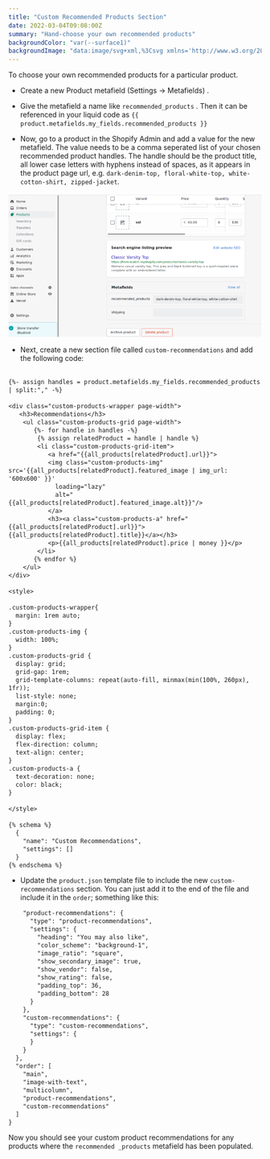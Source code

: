 ```yaml
---
title: "Custom Recommended Products Section"
date: 2022-03-04T09:08:00Z
summary: "Hand-choose your own recommended products"
backgroundColor: "var(--surface1)"
backgroundImage: "data:image/svg+xml,%3Csvg xmlns='http://www.w3.org/2000/svg' width='70' height='46' viewBox='0 0 70 46'%3E%3Cg fill-rule='evenodd'%3E%3Cg fill='%23ffc078' fill-opacity='1'%3E%3Cpolygon points='68 44 62 44 62 46 56 46 56 44 52 44 52 46 46 46 46 44 40 44 40 46 38 46 38 44 32 44 32 46 26 46 26 44 22 44 22 46 16 46 16 44 12 44 12 46 6 46 6 44 0 44 0 42 8 42 8 28 6 28 6 0 12 0 12 28 10 28 10 42 18 42 18 28 16 28 16 0 22 0 22 28 20 28 20 42 28 42 28 28 26 28 26 0 32 0 32 28 30 28 30 42 38 42 38 0 40 0 40 42 48 42 48 28 46 28 46 0 52 0 52 28 50 28 50 42 58 42 58 28 56 28 56 0 62 0 62 28 60 28 60 42 68 42 68 0 70 0 70 46 68 46'/%3E%3C/g%3E%3C/g%3E%3C/svg%3E"
---
```


To choose your own recommended products for a particular product.

- Create a new Product metafield (Settings -> Metafields) .

- Give the metafield a name like `recommended_products` . Then it can be referenced in your liquid code as `{{ product.metafields.my_fields.recommended_products }}`

- Now, go to a product in the Shopify Admin and add a value for the new metafield. The value needs to be a comma seperated list of your chosen recommended product handles. The handle should be the product title, all lower case letters with hyphens instead of spaces, as it appears in the product page url, e.g. `dark-denim-top, floral-white-top, white-cotton-shirt, zipped-jacket`.

![recommended product metafield](images/recommended-product-metafield.png)

- Next, create a new section file called `custom-recommendations` and add the following code:

```

{%- assign handles = product.metafields.my_fields.recommended_products | split:"," -%}

<div class="custom-products-wrapper page-width">
   <h3>Recommendations</h3>
    <ul class="custom-products-grid page-width">
       {%- for handle in handles -%}
 	    {% assign relatedProduct = handle | handle %}
    	<li class="custom-products-grid-item">
           <a href="{{all_products[relatedProduct].url}}">
		   <img class="custom-products-img" src='{{all_products[relatedProduct].featured_image | img_url: '600x600' }}'
             loading="lazy"
             alt="{{all_products[relatedProduct].featured_image.alt}}"/>
           </a>
           <h3><a class="custom-products-a" href="{{all_products[relatedProduct].url}}">{{all_products[relatedProduct].title}}</a></h3>
           <p>{{all_products[relatedProduct].price | money }}</p>
        </li>
       {% endfor %}
    </ul>
</div>

<style>

.custom-products-wrapper{
  margin: 1rem auto;
}
.custom-products-img {
  width: 100%;
}
.custom-products-grid {
  display: grid;
  grid-gap: 1rem;
  grid-template-columns: repeat(auto-fill, minmax(min(100%, 260px), 1fr));
  list-style: none;
  margin:0;
  padding: 0;
}
.custom-products-grid-item {
  display: flex;
  flex-direction: column;
  text-align: center;
}
.custom-products-a {
  text-decoration: none;
  color: black;
}

</style>

{% schema %}
  {
    "name": "Custom Recommendations",
    "settings": []
  }
{% endschema %}

```

- Update the `product.json` template file to include the new `custom-recommendations` section. You can just add it to the end of the file and include it in the `order`; something like this:

```
    "product-recommendations": {
      "type": "product-recommendations",
      "settings": {
        "heading": "You may also like",
        "color_scheme": "background-1",
        "image_ratio": "square",
        "show_secondary_image": true,
        "show_vendor": false,
        "show_rating": false,
        "padding_top": 36,
        "padding_bottom": 28
      }
    },
    "custom-recommendations": {
      "type": "custom-recommendations",
      "settings": {
      }
    }
  },
  "order": [
    "main",
    "image-with-text",
    "multicolumn",
    "product-recommendations",
    "custom-recommendations"
  ]
}

```

Now you should see your custom product recommendations for any products where the `recommended _products` metafield has been populated.
